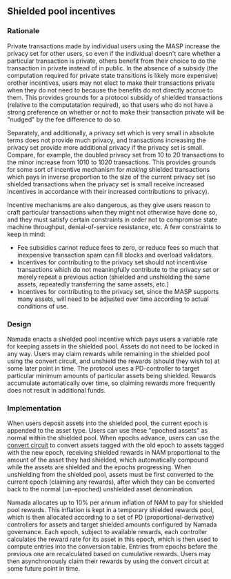## Shielded pool incentives

### Rationale

Private transactions made by individual users using the MASP increase the privacy set for other users, so even if the individual doesn't care whether a particular transaction is private, others benefit from their choice to do the transaction in private instead of in public. In the absence of a subsidy (the computation required for private state transitions is likely more expensive) orother incentives, users may not elect to make their transactions private when they do not need to because the benefits do not directly accrue to them. This provides grounds for a protocol subsidy of shielded transactions (relative to the computatation required), so that users who do not have a strong preference on whether or not to make their transaction private will be "nudged" by the fee difference to do so.

Separately, and additionally, a privacy set which is very small in absolute terms does not provide much privacy, and transactions increasing the privacy set provide more additional privacy if the privacy set is small. Compare, for example, the doubled privacy set from 10 to 20 transactions to the minor increase from 1010 to 1020 transactions. This provides grounds for some sort of incentive mechanism for _making_ shielded transactions which pays in inverse proportion to the size of the current privacy set (so shielded transactions when the privacy set is small receive increased incentives in accordance with their increased contributions to privacy).

Incentive mechanisms are also dangerous, as they give users reason to craft particular transactions when they might not otherwise have done so, and they must satisfy certain constraints in order not to compromise state machine throughput, denial-of-service resistance, etc. A few constraints to keep in mind:

- Fee subsidies cannot reduce fees to zero, or reduce fees so much that inexpensive transaction spam can fill blocks and overload validators.
- Incentives for contributing to the privacy set should not incentivise transactions which do not meaningfully contribute to the privacy set or merely repeat a previous action (shielded and unshielding the same assets, repeatedly transferring the same assets, etc.)
- Incentives for contributing to the privacy set, since the MASP supports many assets, will need to be adjusted over time according to actual conditions of use.

### Design

Namada enacts a shielded pool incentive which pays users a variable rate for keeping assets in the shielded pool. Assets do not need to be locked in any way. Users may claim rewards while remaining in the shielded pool using the convert circuit, and unshield the rewards (should they wish to) at some later point in time. The protocol uses a PD-controller to target particular minimum amounts of particular assets being shielded. Rewards accumulate automatically over time, so claiming rewards more frequently does not result in additional funds.

### Implementation

When users deposit assets into the shielded pool, the current epoch is appended to the asset type. Users can use these "epoched assets" as normal within the shielded pool. When epochs advance, users can use the [convert circuit](../masp/convert-circuit.md) to convert assets tagged with the old epoch to assets tagged with the new epoch, receiving shielded rewards in NAM proportional to the amount of the asset they had shielded, which automatically compound while the assets are shielded and the epochs progressing. When unshielding from the shielded pool, assets must be first converted to the current epoch (claiming any rewards), after which they can be converted back to the normal (un-epoched) unshielded asset denomination.

Namada allocates up to 10% per annum inflation of NAM to pay for shielded pool rewards. This inflation is kept in a temporary shielded rewards pool, which is then allocated according to a set of PD (proportional-derivative) controllers for assets and target shielded amounts configured by Namada governance. Each epoch, subject to available rewards, each controller calculates the reward rate for its asset in this epoch, which is then used to compute entries into the conversion table. Entries from epochs before the previous one are recalculated based on cumulative rewards. Users may then asynchronously claim their rewards by using the convert circuit at some future point in time.
